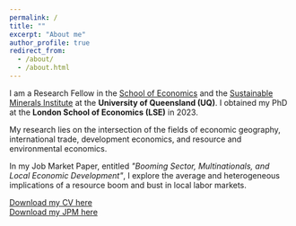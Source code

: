 ```yaml
---
permalink: /
title: ""
excerpt: "About me"
author_profile: true
redirect_from: 
  - /about/
  - /about.html
---
```


I am a Research Fellow in the [School of Economics](https://economics.uq.edu.au) and the [Sustainable Minerals Institute](https://smi.uq.edu.au) at the <b>University of Queensland (UQ)</b>. I obtained my PhD at the <b>London School of Economics (LSE)</b> in 2023. 

My research lies on the intersection of the fields of economic geography, international trade, development economics, and resource and environmental economics. 

In my Job Market Paper, entitled <i>"Booming Sector, Multinationals, and Local Economic Development"</i>, I explore the average and heterogeneous implications of a resource boom and bust in local labor markets.

[Download my CV here](https://juandanielsotodiaz.github.io/site/files/JuanSotoDiaz_CV.pdf)          
[Download my JPM here](https://papers.ssrn.com/sol3/papers.cfm?abstract_id=4460735)   

   
